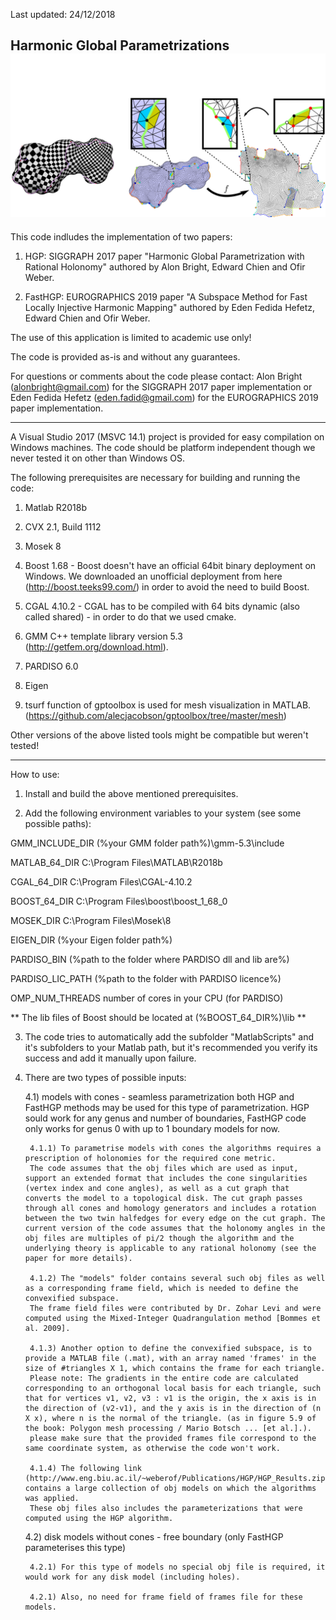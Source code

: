 Last updated: 24/12/2018

Harmonic Global Parametrizations
![alt text](seamless.png)
--------------------------------------------------------------------------------------------------------------------------------------------------------

This code indludes the implementation of two papers:

1) HGP: SIGGRAPH 2017 paper "Harmonic Global Parametrization with Rational Holonomy" authored by Alon Bright, Edward Chien and Ofir Weber. 

2) FastHGP: EUROGRAPHICS 2019 paper "A Subspace Method for Fast Locally Injective Harmonic Mapping" authored by Eden Fedida Hefetz, Edward Chien and Ofir Weber. 

The use of this application is limited to academic use only!

The code is provided as-is and without any guarantees.

For questions or comments about the code please contact:
Alon Bright (alonbright@gmail.com) for the SIGGRAPH 2017 paper implementation
or Eden Fedida Hefetz (eden.fadid@gmail.com) for the EUROGRAPHICS 2019 paper implementation.

----------------------------------------------------------------------------
A Visual Studio 2017 (MSVC 14.1) project is provided for easy compilation on Windows machines.
The code should be platform independent though we never tested it on other than Windows OS.

The following prerequisites are necessary for building and running the code:

1) Matlab R2018b

2) CVX 2.1, Build 1112

3) Mosek 8

4) Boost 1.68 - Boost doesn't have an official 64bit binary deployment on Windows. We downloaded an unofficial deployment from here (http://boost.teeks99.com/) in order to avoid the need to build Boost.

5) CGAL 4.10.2 - CGAL has to be compiled with 64 bits dynamic (also called shared) - in order to do that we used cmake.

6) GMM C++ template library version 5.3 (http://getfem.org/download.html).

7) PARDISO 6.0

8) Eigen

9) tsurf function of gptoolbox is used for mesh visualization in MATLAB. (https://github.com/alecjacobson/gptoolbox/tree/master/mesh)

Other versions of the above listed tools might be compatible but weren't tested!

----------------------------------------------------------------------------

How to use:

1) Install and build the above mentioned prerequisites.

2) Add the following environment variables to your system (see some possible paths):

GMM_INCLUDE_DIR		(%your GMM folder path%)\gmm-5.3\include

MATLAB_64_DIR		C:\Program Files\MATLAB\R2018b

CGAL_64_DIR			C:\Program Files\CGAL-4.10.2

BOOST_64_DIR		C:\Program Files\boost\boost_1_68_0

MOSEK_DIR 			C:\Program Files\Mosek\8

EIGEN_DIR  			(%your Eigen folder path%)

PARDISO_BIN         (%path to the folder where PARDISO dll and lib are%)

PARDISO_LIC_PATH  	(%path to the folder with PARDISO licence%)

OMP_NUM_THREADS  	number of cores in your CPU (for PARDISO)

** The lib files of Boost should be located at (%BOOST_64_DIR%)\lib **

3) The code tries to automatically add the subfolder "MatlabScripts" and it's subfolders to your Matlab path, but it's recommended you verify its success and add it manually upon failure.

4) There are two types of possible inputs: 
    
    4.1) models with cones - seamless parametrization 
         both HGP and FastHGP methods may be used for this type of parametrization.
         HGP sould work for any genus and number of boundaries, FastHGP code only works for genus 0 with up to 1 boundary models for now.
         
        4.1.1) To parametrise models with cones the algorithms requires a prescription of holonomies for the required cone metric.
        The code assumes that the obj files which are used as input, support an extended format that includes the cone singularities (vertex index and cone angles), as well as a cut graph that converts the model to a topological disk. The cut graph passes through all cones and homology generators and includes a rotation between the two twin halfedges for every edge on the cut graph. The current version of the code assumes that the holonomy angles in the obj files are multiples of pi/2 though the algorithm and the underlying theory is applicable to any rational holonomy (see the paper for more details).

        4.1.2) The "models" folder contains several such obj files as well as a corresponding frame field, which is needed to define the convexified subspace.
        The frame field files were contributed by Dr. Zohar Levi and were computed using the Mixed-Integer Quadrangulation method [Bommes et al. 2009].

        4.1.3) Another option to define the convexified subspace, is to provide a MATLAB file (.mat), with an array named 'frames' in the size of #triangles X 1, which contains the frame for each triangle.
        Please note: The gradients in the entire code are calculated corresponding to an orthogonal local basis for each triangle, such that for vertices v1, v2, v3 : v1 is the origin, the x axis is in the direction of (v2-v1), and the y axis is in the direction of (n X x), where n is the normal of the triangle. (as in figure 5.9 of the book: Polygon mesh processing / Mario Botsch ... [et al.].).
        please make sure that the provided frames file correspond to the same coordinate system, as otherwise the code won't work.

        4.1.4) The following link (http://www.eng.biu.ac.il/~weberof/Publications/HGP/HGP_Results.zip) contains a large collection of obj models on which the algorithms was applied.
        These obj files also includes the parameterizations that were computed using the HGP algorithm.

    4.2) disk models without cones - free boundary (only FastHGP parameterises this type)
    
        4.2.1) For this type of models no special obj file is required, it would work for any disk model (including holes).
        
        4.2.1) Also, no need for frame field of frames file for these models.
        
        
        